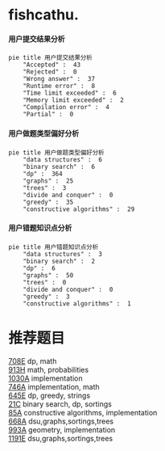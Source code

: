 # fishcathu.

<!-- tabs:start -->



#### **用户提交结果分析**

```mermaid
pie title 用户提交结果分析
    "Accepted" :  43
    "Rejected" :  0
    "Wrong answer" :  37
    "Runtime error" :  8
    "Time limit exceeded" :  6
    "Memory limit exceeded" :  2
    "Compilation error" :  4
    "Partial" :  0
```

#### **用户做题类型偏好分析**

```mermaid
pie title 用户做题类型偏好分析
    "data structures" :  6
    "binary search" :  6
    "dp" :  364
    "graphs" :  25
    "trees" :  3
    "divide and conquer" :  0
    "greedy" :  35
    "constructive algorithms" :  29
```
#### **用户错题知识点分析**

```mermaid
pie title 用户错题知识点分析
    "data structures" :  3
    "binary search" :  2
    "dp" :  6
    "graphs" :  50
    "trees" :  0
    "divide and conquer" :  0
    "greedy" :  3
    "constructive algorithms" :  1
```



<!-- tabs:end -->
# 推荐题目
[708E](https://codeforces.com/contest/708/problem/E)		dp,
                        math		  
[913H](https://codeforces.com/contest/913/problem/H)		math,
                        probabilities		  
[1030A](https://codeforces.com/contest/1030/problem/A)		implementation		  
[746A](https://codeforces.com/contest/746/problem/A)		implementation,
                        math		  
[645E](https://codeforces.com/contest/645/problem/E)		dp,
                        greedy,
                        strings		  
[21C](https://codeforces.com/contest/21/problem/C)		binary search,
                        dp,
                        sortings		  
[85A](https://codeforces.com/contest/85/problem/A)		constructive algorithms,
                        implementation		  
[668A](https://codeforces.com/contest/668/problem/A)		dsu,graphs,sortings,trees		  
[993A](https://codeforces.com/contest/993/problem/A)		geometry,
                        implementation		  
[1191E](https://codeforces.com/contest/1191/problem/E)		dsu,graphs,sortings,trees		  
